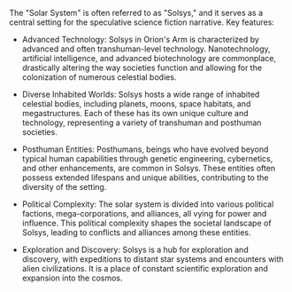 The "Solar System" is often referred to as "Solsys," and it serves as a central setting for the speculative science fiction narrative. Key features:

- Advanced Technology: Solsys in Orion's Arm is characterized by advanced and often transhuman-level technology. Nanotechnology, artificial intelligence, and advanced biotechnology are commonplace, drastically altering the way societies function and allowing for the colonization of numerous celestial bodies.

- Diverse Inhabited Worlds: Solsys hosts a wide range of inhabited celestial bodies, including planets, moons, space habitats, and megastructures. Each of these has its own unique culture and technology, representing a variety of transhuman and posthuman societies.

- Posthuman Entities: Posthumans, beings who have evolved beyond typical human capabilities through genetic engineering, cybernetics, and other enhancements, are common in Solsys. These entities often possess extended lifespans and unique abilities, contributing to the diversity of the setting.

- Political Complexity: The solar system is divided into various political factions, mega-corporations, and alliances, all vying for power and influence. This political complexity shapes the societal landscape of Solsys, leading to conflicts and alliances among these entities.

- Exploration and Discovery: Solsys is a hub for exploration and discovery, with expeditions to distant star systems and encounters with alien civilizations. It is a place of constant scientific exploration and expansion into the cosmos.